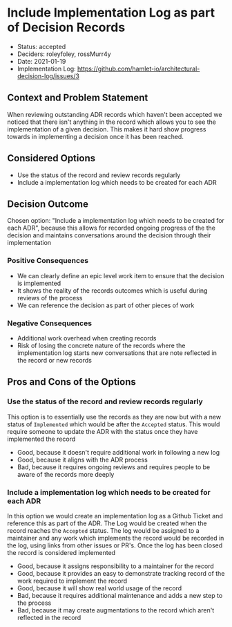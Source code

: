 # Include Implementation Log as part of Decision Records

* Status: accepted
* Deciders: roleyfoley, rossMurr4y
* Date: 2021-01-19
* Implementation Log: https://github.com/hamlet-io/architectural-decision-log/issues/3

## Context and Problem Statement

When reviewing outstanding ADR records which haven't been accepted we noticed that there isn't anything in the record which allows you to see the implementation of a given decision. This makes it hard show progress towards in implementing a decision once it has been reached.

## Considered Options

* Use the status of the record and review records regularly
* Include a implementation log which needs to be created for each ADR

## Decision Outcome

Chosen option: "Include a implementation log which needs to be created for each ADR", because this allows for recorded ongoing progress of the the decision and maintains conversations around the decision through their implementation


### Positive Consequences

* We can clearly define an epic level work item to ensure that the decision is implemented
* It shows the reality of the records outcomes which is useful during reviews of the process
* We can reference the decision as part of other pieces of work

### Negative Consequences

* Additional work overhead when creating records
* Risk of losing the concrete nature of the records where the implementation log starts new conversations that are note reflected in the record or new records

## Pros and Cons of the Options

### Use the status of the record and review records regularly

This option is to essentially use the records as they are now but with a new status of `Implemented` which would be after the `Accepted` status. This would require someone to update the ADR with the status once they have implemented the record

* Good, because it doesn't require additional work in following a new log
* Good, because it aligns with the ADR process
* Bad, because it requires ongoing reviews and requires people to be aware of the records more deeply

### Include a implementation log which needs to be created for each ADR

In this option we would create an implementation log as a Github Ticket and reference this as part of the ADR. The Log would be created when the record reaches the `Accepted` status. The log would be assigned to a maintainer and any work which implements the record would be recorded in the log, using links from other issues or PR's. Once the log has been closed the record is considered implemented

* Good, because it assigns responsibility to a maintainer for the record
* Good, because it provides an easy to demonstrate tracking record of the work required to implement the record
* Good, because it will show real world usage of the record
* Bad, because it requires additional maintenance and adds a new step to the process
* Bad, because it may create augmentations to the record which aren't reflected in the record
